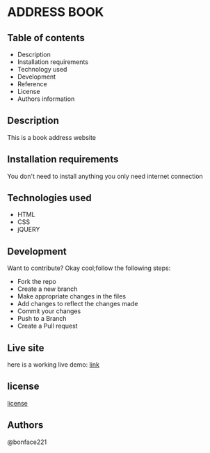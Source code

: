 # ADDRESS BOOK
## Table of contents
<ul>
    <li>Description</li>
    <li>Installation requirements</li>
    <li>Technology used</li>
    <li>Development</li>
    <li>Reference</li>
    <li>License</li>
    <li>Authors information</li>
    
</ul>

## Description
This is a book address website


## Installation requirements
You don't need to install anything you only need internet connection

## Technologies used
<ul>
   <li>HTML</li>
   <li>CSS</li>
   <li>jQUERY</li>
</ul>

## Development
  Want to contribute? Okay cool;follow the following steps:
<ul>
   <li>Fork the repo</li>
   <li>Create a new branch</li>
   <li>Make appropriate changes in the files</li>
   <li>Add changes to reflect the changes made</li>
   <li>Commit your changes</li>
   <li>Push to a Branch</li>
   <li>Create a Pull request</li>
</ul>

## Live site
here is a working live demo: [link](https://bonface221.github.io/Birthday-calculator/)
## license
[license](/LICENSE)
## Authors
@bonface221